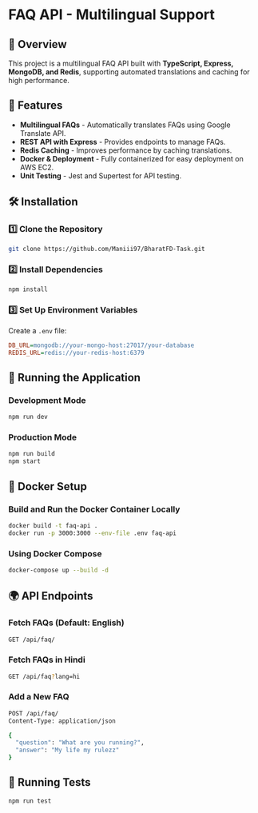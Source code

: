 # FAQ API - Multilingual Support

## 🚀 Overview
This project is a multilingual FAQ API built with **TypeScript, Express, MongoDB, and Redis**, supporting automated translations and caching for high performance.

## 📌 Features
- **Multilingual FAQs** - Automatically translates FAQs using Google Translate API.
- **REST API with Express** - Provides endpoints to manage FAQs.
- **Redis Caching** - Improves performance by caching translations.
- **Docker & Deployment** - Fully containerized for easy deployment on AWS EC2.
- **Unit Testing** - Jest and Supertest for API testing.

## 🛠 Installation

### **1️⃣ Clone the Repository**
```sh
git clone https://github.com/Maniii97/BharatFD-Task.git
```

### **2️⃣ Install Dependencies**
```sh
npm install
```

### **3️⃣ Set Up Environment Variables**
Create a `.env` file:
```ini
DB_URL=mongodb://your-mongo-host:27017/your-database
REDIS_URL=redis://your-redis-host:6379
```

## 🚀 Running the Application

### **Development Mode**
```sh
npm run dev
```

### **Production Mode**
```sh
npm run build
npm start
```

## 🐳 Docker Setup

### **Build and Run the Docker Container Locally**
```sh
docker build -t faq-api .
docker run -p 3000:3000 --env-file .env faq-api
```

### **Using Docker Compose**
```sh
docker-compose up --build -d
```

## 🌍 API Endpoints

### **Fetch FAQs (Default: English)**
```sh
GET /api/faq/
```

### **Fetch FAQs in Hindi**
```sh
GET /api/faq?lang=hi
```

### **Add a New FAQ**
```sh
POST /api/faq/
Content-Type: application/json

{
  "question": "What are you running?",
  "answer": "My life my rulezz"
}
```

## 🧪 Running Tests
```sh
npm run test
```
